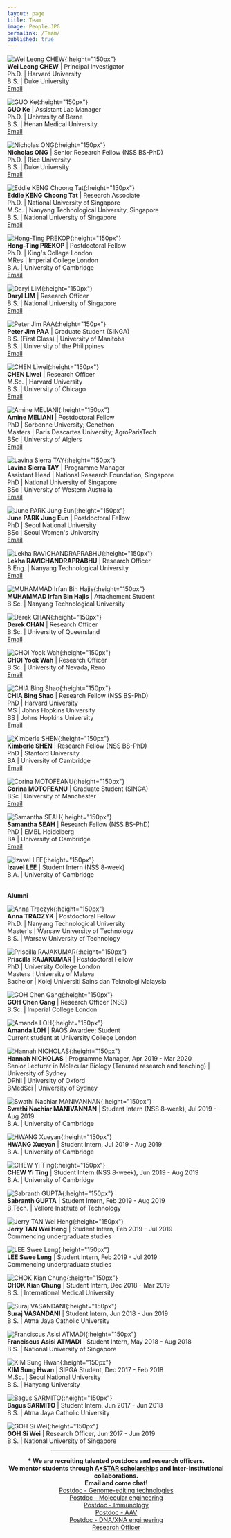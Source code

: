 ```yaml
---
layout: page
title: Team
image: People.JPG
permalink: /Team/
published: true
---
```



![Wei Leong CHEW](https://chewlab.github.io/assets/images/Chew-Wei-Leong-cropped.jpg){:height="150px"}
<br><b>Wei Leong CHEW</b> | Principal Investigator<br>Ph.D. | Harvard University <br>B.S. | Duke University <br><a href="mailto:chewwl@gis.a-star.edu.sg">Email</a>

![GUO Ke](https://chewlab.github.io/assets/images/Guo-Ke-cropped.jpg){:height="150px"}
<br><b>GUO Ke</b> | Assistant Lab Manager<br>Ph.D. | University of Berne  <br>B.S. | Henan Medical University <br><a href="mailto:guok@gis.a-star.edu.sg">Email</a>

![Nicholas ONG](https://chewlab.github.io/assets/images/Nicholas_Ong_cropped.jpg){:height="150px"}
<br><b>Nicholas ONG</b> | Senior Research Fellow (NSS BS-PhD)<br>Ph.D. | Rice University <br>B.S. | Duke University <br><a href="mailto:nicholas_ong@gis.a-star.edu.sg">Email</a>

![Eddie KENG Choong Tat](https://chewlab.github.io/assets/images/Eddie_Keng_Choong_Tat_cropped.jpg){:height="150px"}
<br><b>Eddie KENG Choong Tat</b> | Research Associate<br>Ph.D. | National University of Singapore <br>M.Sc. | Nanyang Technological University, Singapore <br>B.S. | National University of Singapore <br><a href="mailto:Keng_Choong_Tat@gis.a-star.edu.sg">Email</a>
    
![Hong-Ting PREKOP](https://chewlab.github.io/assets/images/Hong_Ting_Prekop_cropped.jpg){:height="150px"}
<br><b>Hong-Ting PREKOP</b> | Postdoctoral Fellow<br>Ph.D. | King's College London <br>MRes | Imperial College London <br>B.A. | University of Cambridge <br><a href="mailto:HongTing_Prekop@gis.a-star.edu.sg">Email</a>

![Daryl LIM](https://chewlab.github.io/assets/images/Daryl_Lim_cropped.jpg){:height="150px"}
<br><b>Daryl LIM</b> | Research Officer <br>B.S. | National University of Singapore <br><a href="mailto:Daryl_Lim@gis.a-star.edu.sg">Email</a>

![Peter Jim PAA](https://chewlab.github.io/assets/images/Peter_Jim_Paa_cropped.jpg){:height="150px"}
<br><b>Peter Jim PAA</b> | Graduate Student (SINGA) <br>B.S. (First Class) | University of Manitoba <br>B.S. | University of the Philippines 
<br><a href="mailto:paa_peter_from.tp@gis.a-star.edu.sg">Email</a>

![CHEN Liwei](https://chewlab.github.io/assets/images/Chen_Liwei_cropped.jpg){:height="150px"}
<br><b>CHEN Liwei</b> | Research Officer <br>M.Sc. | Harvard University <br>B.S. | University of Chicago <br><a href="mailto:chen_liwei@gis.a-star.edu.sg">Email</a>

![Amine MELIANI](https://chewlab.github.io/assets/images/Amine_Meliani_cropped.jpg){:height="150px"}
<br><b>Amine MELIANI</b> | Postdoctoral Fellow<br>PhD | Sorbonne University; Genethon <br>Masters | Paris Descartes University; AgroParisTech <br> BSc | University of Algiers <br><a href="mailto:Mohamed_Amine@gis.a-star.edu.sg">Email</a>

![Lavina Sierra TAY](https://chewlab.github.io/assets/images/Lavina_Sierra_Tay_cropped.jpg){:height="150px"}
<br><b>Lavina Sierra TAY</b> | Programme Manager<br>Assistant Head | National Research Foundation, Singapore <br>PhD | National University of Singapore <br>BSc | University of Western Australia <br><a href="mailto:Lavina_Tay@gis.a-star.edu.sg">Email</a>

![June PARK Jung Eun](https://chewlab.github.io/assets/images/June_Park_Jung_Eun_cropped.jpg){:height="150px"}
<br><b>June PARK Jung Eun</b> | Postdoctoral Fellow<br>PhD | Seoul National University <br>BSc | Seoul Women's University <br><a href="mailto:Park_Jung_Eun@gis.a-star.edu.sg">Email</a>

![Lekha RAVICHANDRAPRABHU](https://chewlab.github.io/assets/images/Lekha_Ravichandraprabhu_cropped.jpg){:height="150px"}
<br><b>Lekha RAVICHANDRAPRABHU</b> | Research Officer <br>B.Eng. | Nanyang Technological University <br><a href="mailto:Lekha_Ravichandra_Prabhu@gis.a-star.edu.sg">Email</a>

![MUHAMMAD Irfan Bin Hajis](https://chewlab.github.io/assets/images/Muhammad_Irfan_Bin_Hajis_cropped.jpg){:height="150px"}
<br><b>MUHAMMAD Irfan Bin Hajis</b> | Attachement Student <br>B.Sc. | Nanyang Technological University <br>

![Derek CHAN](https://chewlab.github.io/assets/images/Derek_Chan_cropped.jpg){:height="150px"}
<br><b>Derek CHAN</b> | Research Officer <br>B.Sc. | University of Queensland <br><a href="mailto:derek_chan@gis.a-star.edu.sg">Email</a>

![CHOI Yook Wah](https://chewlab.github.io/assets/images/Choi_Yook_Wah_cropped.jpg){:height="150px"}
<br><b>CHOI Yook Wah</b> | Research Officer <br>B.Sc. | University of Nevada, Reno <br><a href="mailto:Choi_Yook_Wah@gis.a-star.edu.sg">Email</a>

![CHIA Bing Shao](https://chewlab.github.io/assets/images/Chia_Bing_Shao_cropped.jpg){:height="150px"}
<br><b>CHIA Bing Shao</b> | Research Fellow (NSS BS-PhD)<br>PhD | Harvard University <br>MS | Johns Hopkins University <br>BS | Johns Hopkins University <br><a href="mailto:chia_bing_shao@gis.a-star.edu.sg">Email</a>

![Kimberle SHEN](https://chewlab.github.io/assets/images/Kimberle_Shen_cropped.jpg){:height="150px"}
<br><b>Kimberle SHEN</b> | Research Fellow (NSS BS-PhD)<br>PhD | Stanford University <br>BA | University of Cambridge <br><a href="mailto:Kimberle_Shen@gis.a-star.edu.sg">Email</a>

![Corina MOTOFEANU](https://chewlab.github.io/assets/images/Corina_Motofeanu_cropped.jpg){:height="150px"}
<br><b>Corina MOTOFEANU</b> | Graduate Student (SINGA) <br>BSc | University of Manchester <br><a href="mailto:corina_motofeanu@gis.a-star.edu.sg">Email</a>

![Samantha SEAH](https://chewlab.github.io/assets/images/Samantha_Seah_cropped.jpg){:height="150px"}
<br><b>Samantha SEAH</b> | Research Fellow (NSS BS-PhD)<br>PhD | EMBL Heidelberg <br>BA | University of Cambridge <br><a href="mailto:Samantha_Seah@gis.a-star.edu.sg">Email</a>

![Izavel LEE](https://chewlab.github.io/assets/images/Izavel_Lee_cropped.jpg){:height="150px"}
<br><b>Izavel LEE</b> | Student Intern (NSS 8-week) <br>B.A. | University of Cambridge <br>


<br>
<b>Alumni</b>


![Anna Traczyk](https://chewlab.github.io/assets/images/Anna_Traczyk_cropped.jpg){:height="150px"}
<br><b>Anna TRACZYK</b> | Postdoctoral Fellow<br>Ph.D. | Nanyang Technological University <br>Master's | Warsaw University of Technology <br>B.S. | Warsaw University of Technology <br>

![Priscilla RAJAKUMAR](https://chewlab.github.io/assets/images/Priscilla_Rajakumar_cropped.jpg){:height="150px"}
<br><b>Priscilla RAJAKUMAR</b> | Postdoctoral Fellow<br>PhD | University College London <br>Masters | University of Malaya <br> Bachelor | Kolej Universiti Sains dan Teknologi Malaysia <br>

![GOH Chen Gang](https://chewlab.github.io/assets/images/Goh_Chen_Gang_cropped.jpg){:height="150px"}
<br><b>GOH Chen Gang</b> | Research Officer (NSS) <br>B.Sc. | Imperial College London <br>

![Amanda LOH](https://chewlab.github.io/assets/images/Amanda_Loh_cropped.jpg){:height="150px"}
<br><b>Amanda LOH</b> | RAOS Awardee; Student <br>Current student at University College London 

![Hannah NICHOLAS](https://chewlab.github.io/assets/images/Hannah_Nicholas_cropped.jpg){:height="150px"}
<br><b>Hannah NICHOLAS</b> | Programme Manager, Apr 2019 - Mar 2020<br>Senior Lecturer in Molecular Biology (Tenured research and teaching) | University of Sydney <br>DPhil | University of Oxford <br>BMedSci | University of Sydney

![Swathi Nachiar MANIVANNAN](https://chewlab.github.io/assets/images/Swathi_Nachiar_Manivannan_cropped.jpg){:height="150px"}
<br><b>Swathi Nachiar MANIVANNAN</b> | Student Intern (NSS 8-week), Jul 2019 - Aug 2019 <br>B.A. | University of Cambridge

![HWANG Xueyan](https://chewlab.github.io/assets/images/Hwang_Xueyan_cropped.jpg){:height="150px"}
<br><b>HWANG Xueyan</b> | Student Intern, Jul 2019 - Aug 2019 <br>B.A. | University of Cambridge

![CHEW Yi Ting](https://chewlab.github.io/assets/images/Chew_Yi_Ting_cropped.jpg){:height="150px"}
<br><b>CHEW Yi Ting</b> | Student Intern (NSS 8-week), Jun 2019 - Aug 2019 <br>B.A. | University of Cambridge

![Sabranth GUPTA](https://chewlab.github.io/assets/images/Sabranth_Gupta_cropped.jpg){:height="150px"}
<br><b>Sabranth GUPTA</b> | Student Intern, Feb 2019 - Aug 2019 <br>B.Tech. | Vellore Institute of Technology

![Jerry TAN Wei Heng](https://chewlab.github.io/assets/images/Jerry_Tan_Wei_Heng_cropped.jpg){:height="150px"}
<br><b>Jerry TAN Wei Heng</b> | Student Intern, Feb 2019 - Jul 2019 <br>Commencing undergraduate studies

![LEE Swee Leng](https://chewlab.github.io/assets/images/Lee_Swee_Leng_cropped.jpg){:height="150px"}
<br><b>LEE Swee Leng</b> | Student Intern, Feb 2019 - Jul 2019 <br>Commencing undergraduate studies

![CHOK Kian Chung](https://chewlab.github.io/assets/images/Chok_Kian_Chung_cropped.jpg){:height="150px"}
<br><b>CHOK Kian Chung</b> | Student Intern, Dec 2018 - Mar 2019 <br>B.S. | International Medical University

![Suraj VASANDANI](https://chewlab.github.io/assets/images/Suraj_Vasandani_cropped.jpg){:height="150px"}
<br><b>Suraj VASANDANI</b> | Student Intern, Jun 2018 - Jun 2019 <br>B.S. | Atma Jaya Catholic University

![Franciscus Asisi ATMADI](https://chewlab.github.io/assets/images/Franciscus_Atmadi_cropped.jpg){:height="150px"}
<br><b>Franciscus Asisi ATMADI</b> | Student Intern, May 2018 - Aug 2018 <br>B.S. | National University of Singapore

![KIM Sung Hwan](https://chewlab.github.io/assets/images/KIM_Sung_Hwan_cropped.jpg){:height="150px"}
<br><b>KIM Sung Hwan</b> | SIPGA Student, Dec 2017 - Feb 2018 <br>M.Sc. | Seoul National University <br>B.S. | Hanyang University

![Bagus SARMITO](https://chewlab.github.io/assets/images/Bagus_Sarmito_cropped.jpg){:height="150px"}
<br><b>Bagus SARMITO</b> | Student Intern, Jun 2017 - Jun 2018 <br>B.S. | Atma Jaya Catholic University

![GOH Si Wei](https://chewlab.github.io/assets/images/Goh-Si-Wei-cropped.jpg){:height="150px"}
<br><b>GOH Si Wei</b> | Research Officer, Jun 2017 - Jun 2019 <br>B.S. | National University of Singapore 

<center>
<HR WIDTH="60%" NOSHADE>

<b>
* We are recruiting talented postdocs and research officers.<br>We mentor students through <a href="https://www.a-star.edu.sg/Scholarships/Overview">A*STAR scholarships</a> and inter-institutional collaborations.<br>Email and come chat!<br />
</b>
<a href="https://www.a-star.edu.sg/gis/Connect/Careers/Careers-Details.aspx?id=282">Postdoc - Genome-editing technologies</a><br />
<a href="https://www.a-star.edu.sg/gis/Connect/Careers/Careers-Details.aspx?id=284">Postdoc - Molecular engineering</a><br />
<a href="https://www.a-star.edu.sg/gis/Connect/Careers/Careers-Details.aspx?id=283">Postdoc - Immunology</a><br />
<a href="https://www.a-star.edu.sg/gis/Connect/Careers/Careers-Details.aspx?id=306">Postdoc - AAV</a><br />
<a href="https://www.a-star.edu.sg/gis/Connect/Careers/Careers-Details.aspx?id=326">Postdoc - DNA/XNA engineering</a><br />
<a href="https://www.a-star.edu.sg/gis/Connect/Careers/Careers-Details.aspx?id=281">Research Officer</a><br />

</center>
